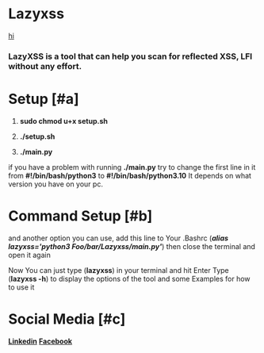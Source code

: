 # Lazyxss
[hi](#c)
### LazyXSS is a tool that can help you scan for reflected XSS, LFI without any effort.

# Setup [#a]

1. **sudo chmod u+x setup.sh**

2. **./setup.sh**

3. **./main.py**

if you have a problem with running **./main.py**
try to change the first line in it from **#!/bin/bash/python3**
to **#!/bin/bash/python3.10**
It depends on what version you have on your pc.

# Command Setup [#b]
and another option you can use,
add this line to Your .Bashrc (***alias lazyxss='python3 Foo/bar/Lazyxss/main.py'***) 
then close the terminal and open it again

Now You can just type (**lazyxss**) in your terminal and hit Enter 
Type (**lazyxss -h**) to display the options of the tool and some Examples for how to use it

# Social Media [#c]

[**Linkedin**](https://www.linkedin.com/in/loai-esam-109971215/)
[**Facebook**](https://www.facebook.com/loai.esam.16/)
